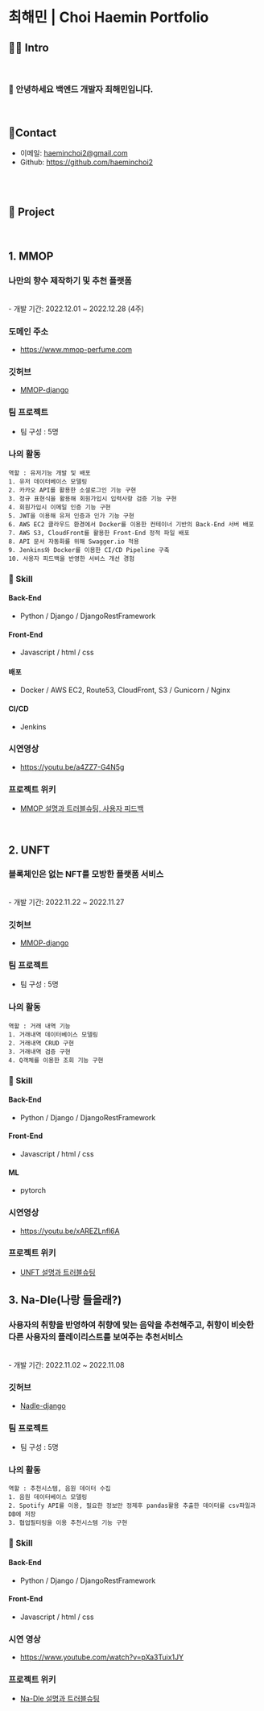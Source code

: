 # 최해민 | Choi Haemin Portfolio

## 🧑‍💻 Intro

<br/>

### 👋 안녕하세요 백엔드 개발자 최해민입니다.

<br/>

## 📱Contact
- 이메일: haeminchoi2@gmail.com
- Github: https://github.com/haeminchoi2

<br/>
<br/>


## 📂 Project
<br/>

## 1. MMOP

### 나만의 향수 제작하기 및 추천 플랫폼
<br/>
- 개발 기간: 2022.12.01 ~ 2022.12.28  (4주)  

### 도메인 주소
- <a href="https://www.mmop-perfume.com">https://www.mmop-perfume.com</a>

### 깃허브
- [MMOP-django](https://github.com/haeminchoi2/MMOP-django)

### 팀 프로젝트
- 팀 구성 : 5명

### 나의 활동
```
역할 : 유저기능 개발 및 배포
1. 유저 데이터베이스 모델링
2. 카카오 API를 활용한 소셜로그인 기능 구현
3. 정규 표현식을 활용해 회원가입시 입력사항 검증 기능 구현
4. 회원가입시 이메일 인증 기능 구현
5. JWT을 이용해 유저 인증과 인가 기능 구현
6. AWS EC2 클라우드 환경에서 Docker를 이용한 컨테이너 기반의 Back-End 서버 배포
7. AWS S3, CloudFront를 활용한 Front-End 정적 파일 배포
8. API 문서 자동화를 위해 Swagger.io 적용
9. Jenkins와 Docker를 이용한 CI/CD Pipeline 구축
10. 사용자 피드백을 반영한 서비스 개선 경험
```


### 🔧 Skill

#### Back-End
- Python / Django / DjangoRestFramework

#### Front-End
- Javascript / html / css

#### 배포
- Docker / AWS EC2, Route53, CloudFront, S3 / Gunicorn / Nginx

#### CI/CD
- Jenkins

### 시연영상

- <a href="https://youtu.be/a4ZZ7-G4N5g">https://youtu.be/a4ZZ7-G4N5g</a>

### 프로젝트 위키
- [MMOP 설명과 트러블슈팅, 사용자 피드백](https://github.com/sparta-USD/MMOP-django/wiki)

<br/>

## 2. UNFT

### 블록체인은 없는 NFT를 모방한 플랫폼 서비스
<br/>
- 개발 기간: 2022.11.22 ~ 2022.11.27

### 깃허브
- [MMOP-django](https://github.com/sparta-USD/UNFT-django)

### 팀 프로젝트
- 팀 구성 : 5명

### 나의 활동
```
역할 : 거래 내역 기능
1. 거래내역 데이터베이스 모델링
2. 거래내역 CRUD 구현
3. 거래내역 검증 구현
4. Q객체를 이용한 조회 기능 구현
```

### 🔧 Skill

#### Back-End
- Python / Django / DjangoRestFramework

#### Front-End
- Javascript / html / css

#### ML
- pytorch

### 시연영상

- <a href="https://youtu.be/xAREZLnfl6A">https://youtu.be/xAREZLnfl6A</a>


### 프로젝트 위키
- [UNFT 설명과 트러블슈팅](https://github.com/sparta-USD/UNFT-django/wiki)

## 3. Na-Dle(나랑 들을래?)

### 사용자의 취향을 반영하여 취향에 맞는 음악을 추천해주고, 취향이 비슷한 다른 사용자의 플레이리스트를 보여주는 추천서비스
<br/>
- 개발 기간: 2022.11.02 ~ 2022.11.08

### 깃허브
- [Nadle-django](https://github.com/sparta-USD/Nadle-django)

### 팀 프로젝트
- 팀 구성 : 5명

### 나의 활동
```
역할 : 추천시스템, 음원 데이터 수집
1. 음원 데이터베이스 모델링
2. Spotify API를 이용, 필요한 정보만 정제후 pandas활용 추출한 데이터를 csv파일과 DB에 저장
3. 협업필터링을 이용 추천시스템 기능 구현
```

### 🔧 Skill

#### Back-End
- Python / Django / DjangoRestFramework

#### Front-End
- Javascript / html / css

### 시연 영상
- <a href="https://www.youtube.com/watch?v=pXa3Tuix1JY">https://www.youtube.com/watch?v=pXa3Tuix1JY</a>

### 프로젝트 위키
- [Na-Dle 설명과 트러블슈팅](https://github.com/sparta-USD/Nadle-django/wiki)